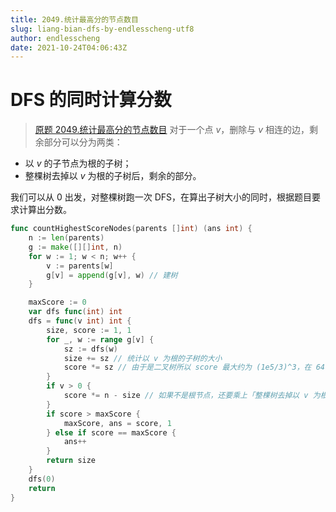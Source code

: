 ```yaml
---
title: 2049.统计最高分的节点数目
slug: liang-bian-dfs-by-endlesscheng-utf8
author: endlesscheng
date: 2021-10-24T04:06:43Z
---
```

# DFS 的同时计算分数
 
> [原题 2049.统计最高分的节点数目](https://leetcode.cn/problems/count-nodes-with-the-highest-score)
对于一个点 $v$，删除与 $v$ 相连的边，剩余部分可以分为两类：

- 以 $v$ 的子节点为根的子树；
- 整棵树去掉以 $v$ 为根的子树后，剩余的部分。

我们可以从 $0$ 出发，对整棵树跑一次 DFS，在算出子树大小的同时，根据题目要求计算出分数。

```go 
func countHighestScoreNodes(parents []int) (ans int) {
	n := len(parents)
	g := make([][]int, n)
	for w := 1; w < n; w++ {
		v := parents[w]
		g[v] = append(g[v], w) // 建树
	}

	maxScore := 0
	var dfs func(int) int
	dfs = func(v int) int {
		size, score := 1, 1
		for _, w := range g[v] {
			sz := dfs(w)
			size += sz // 统计以 v 为根的子树的大小
			score *= sz // 由于是二叉树所以 score 最大约为 (1e5/3)^3，在 64 位整数范围内
		}
		if v > 0 {
			score *= n - size // 如果不是根节点，还要乘上「整棵树去掉以 v 为根的子树后，剩余的部分」
		}
		if score > maxScore {
			maxScore, ans = score, 1
		} else if score == maxScore {
			ans++
		}
		return size
	}
	dfs(0)
	return
}
```
